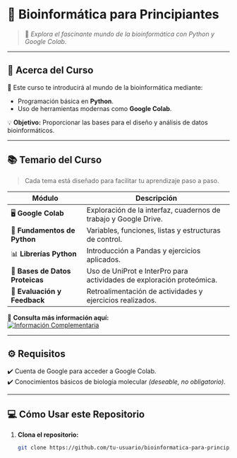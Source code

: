 # 🌱 **Bioinformática para Principiantes**  

> 🧬 _Explora el fascinante mundo de la bioinformática con Python y Google Colab._

---

## 📝 **Acerca del Curso**
🎯 Este curso te introducirá al mundo de la bioinformática mediante:  
- Programación básica en **Python**.  
- Uso de herramientas modernas como **Google Colab**.  

💡 **Objetivo:** Proporcionar las bases para el diseño y análisis de datos bioinformáticos.

---

## 📚 **Temario del Curso**  
> Cada tema está diseñado para facilitar tu aprendizaje paso a paso.  

| **Módulo**                     | **Descripción**                                                                 |
|---------------------------------|---------------------------------------------------------------------------------|
| 🖥️ **Google Colab**            | Exploración de la interfaz, cuadernos de trabajo y Google Drive.               |
| 🔢 **Fundamentos de Python**    | Variables, funciones, listas y estructuras de control.                         |
| 📊 **Librerías Python**         | Introducción a Pandas y ejercicios aplicados.                                  |
| 🧪 **Bases de Datos Proteicas** | Uso de UniProt e InterPro para actividades de exploración proteómica.          |
| 📝 **Evaluación y Feedback**    | Retroalimentación de actividades y ejercicios realizados.                      |

📂 **Consulta más información aquí:**  
[![Información Complementaria](https://img.shields.io/badge/Temario-Google%20Drive-blue?style=for-the-badge&logo=google-drive)](https://drive.google.com/drive/folders/1OjdQdVhaRGlVevwV8BcSnKf2nRv3dtRf?usp=sharing)

---

## ⚙️ **Requisitos**
✔️ Cuenta de Google para acceder a Google Colab.  
✔️ Conocimientos básicos de biología molecular _(deseable, no obligatorio)._  

---

## 💻 **Cómo Usar este Repositorio**  
1. **Clona el repositorio:**  
   ```bash
   git clone https://github.com/tu-usuario/bioinformatica-para-principiantes.git
